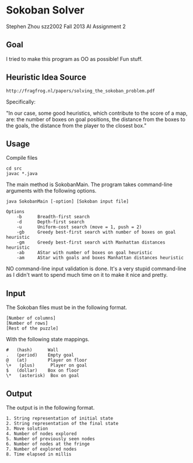 Sokoban Solver
==============

Stephen Zhou
szz2002
Fall 2013 AI Assignment 2

Goal
----

I tried to make this program as OO as possible! Fun stuff.

Heuristic Idea Source
---------------------

    http://fragfrog.nl/papers/solving_the_sokoban_problem.pdf

Specifically:

"In our case, some good heuristics, which contribute to the score of a map,
are: the number of boxes on goal positions, the distance from the boxes to the
goals, the distance from the player to the closest box."

Usage
-----

Compile files

    cd src
    javac *.java

The main method is SokobanMain. The program takes command-line arguments with
the following options.

    java SokobanMain [-option] [Sokoban input file]

    Options
        -b      Breadth-first search
        -d      Depth-first search
        -u      Uniform-cost search (move = 1, push = 2)
        -gb     Greedy best-first search with number of boxes on goal heuristic
        -gm     Greedy best-first search with Manhattan distances heuristic
        -ab     AStar with number of boxes on goal heuristic
        -am     AStar with goals and boxes Manhattan distances heuristic

NO command-line input validation is done. It's a very stupid command-line as I
didn't want to spend much time on it to make it nice and pretty.

Input
-----

The Sokoban files must be in the following format.

    [Number of columns]
    [Number of rows]
    [Rest of the puzzle]

With the following state mappings.

    #   (hash)      Wall 
    .   (period)    Empty goal 
    @   (at)        Player on floor 
    \+   (plus)      Player on goal 
    $   (dollar)    Box on floor 
    \*   (asterisk)  Box on goal 

Output
------

The output is in the following format.

    1. String representation of initial state
    2. String representation of the final state
    3. Move solution
    4. Number of nodes explored
    5. Number of previously seen nodes
    6. Number of nodes at the fringe
    7. Number of explored nodes
    8. Time elapsed in millis


